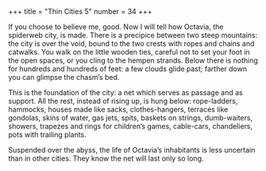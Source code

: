 +++
title = "Thin Cities 5"
number = 34
+++

If you choose to believe me, good. Now I will tell how Octavia, the spiderweb city, is made. There is a precipice between two steep mountains: the city is over the void, bound to the two crests with ropes and chains and catwalks. You walk on the little wooden ties, careful not to set your foot in the open spaces, or you cling to the hempen strands. Below there is nothing for hundreds and hundreds of feet: a few clouds glide past; farther down you can glimpse the chasm’s bed.

This is the foundation of the city: a net which serves as passage and as support. All the rest, instead of rising up, is hung below: rope-ladders, hammocks, houses made like sacks, clothes-hangers, terraces like gondolas, skins of water, gas jets, spits, baskets on strings, dumb-waiters, showers, trapezes and rings for children’s games, cable-cars, chandeliers, pots with trailing plants.

Suspended over the abyss, the life of Octavia’s inhabitants is less uncertain than in other cities. They know the net will last only so long.
